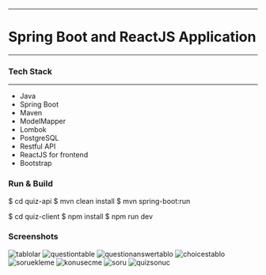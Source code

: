 ___
# Spring Boot and ReactJS Application
---

### Tech Stack

---
- Java
- Spring Boot
- Maven
- ModelMapper
- Lombok
- PostgreSQL
- Restful API
- ReactJS for frontend
- Bootstrap

### Run & Build

$ cd quiz-api
$ mvn clean install
$ mvn spring-boot:run

$ cd quiz-client
$ npm install
$ npm run dev


### Screenshots
![tablolar](https://github.com/celilcanidiz/techcareer-assaignment/tree/main/screenshots/tablolar.png)
![questiontable](https://github.com/celilcanidiz/techcareer-assaignment/tree/main/screenshots/question_tablo.png)
![questionanswertablo](https://github.com/celilcanidiz/techcareer-assaignment/tree/main/screenshots/question_answer_tablo.png)
![choicestablo](https://github.com/celilcanidiz/techcareer-assaignment/tree/main/screenshots/choices_tablo.png)
![soruekleme](https://github.com/celilcanidiz/techcareer-assaignment/tree/main/screenshots/soruekleme_ss.png)
![konusecme](https://github.com/celilcanidiz/techcareer-assaignment/tree/main/screenshots/konusecme_ss.png)
![soru](https://github.com/celilcanidiz/techcareer-assaignment/tree/main/screenshots/soru_ss.png)
![quizsonuc](https://github.com/celilcanidiz/techcareer-assaignment/tree/main/screenshots/quizsonuc_ss.png)